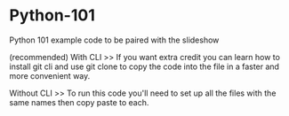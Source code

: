 # Python-101
Python 101 example code to be paired with the slideshow

(recommended) With CLI >> If you want extra credit you can learn how to install git cli and use git clone to copy the code into the file in a faster and more convenient way. 

Without CLI >> To run this code you'll need to set up all the files with the same names then copy paste to each.

